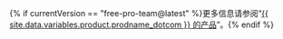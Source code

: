 {% if currentVersion == "free-pro-team@latest" %}更多信息请参阅“[{{ site.data.variables.product.prodname_dotcom }} 的产品](/articles/github-s-products)”。{% endif %}
